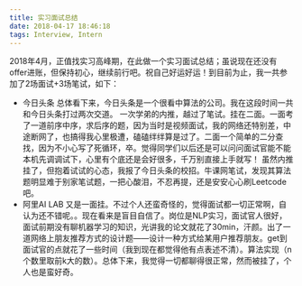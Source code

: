 ```yaml
---
title: 实习面试总结
date: 2018-04-17 18:46:18
tags: Interview, Intern
---
```

2018年4月，正值找实习高峰期，在此做一个实习面试总结；虽说现在还没有offer进账，但保持初心，继续前行吧。祝自己好运好运！到目前为止，我一共参加了2场面试+3场笔试，如下：
- 今日头条
    总体看下来，今日头条是一个很看中算法的公司。我在这段时间一共和今日头条打过两次交道。
    一次学弟的内推，越过了笔试。挂在二面。一面考了一道前序中序，求后序的题，因为当时是视频面试，我的网络还特别差，中途断网了，也搞得我心里极遭，磕磕绊绊算是过了。二面一个简单的二分查找，因为不小心写了死循环，卒。觉得同学们以后还是可以问问面试官能不能本机先调调试下，心里有个底还是会好很多，千万别直接上手就写！
    虽然内推挂了，但抱着试试的心态，我报了今日头条的校招。牛课网笔试，发现其算法题明显难于别家笔试题，一把心酸泪，不忍再提，还是安安心心刷Leetcode吧。
- 阿里AI LAB
    又是一面挂。不过个人还蛮奇怪的，觉得面试都一切正常啊，自认为还不错呢。。现在看来是盲目自信了。岗位是NLP实习，面试官人很好，面试前期没有聊机器学习的知识，光讲我的论文就花了30min，汗颜。出了一道网络上朋友推荐方式的设计题——设计一种方式给某用户推荐朋友。get到面试官的点就花了一些时间（我到现在都觉得他有点表述不清）。算法实现（n个数里取前k大的数）。总体下来，我觉得一切都聊得很正常，然而被挂了，个人也是蛮好奇。

